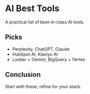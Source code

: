 # AI Best Tools

A practical list of best-in-class AI tools.

## Picks
- Perplexity, ChatGPT, Claude
- HubSpot AI, Klaviyo AI
- Looker + Gemini, BigQuery + Vertex

## Conclusion
Start with these; refine for your stack.
